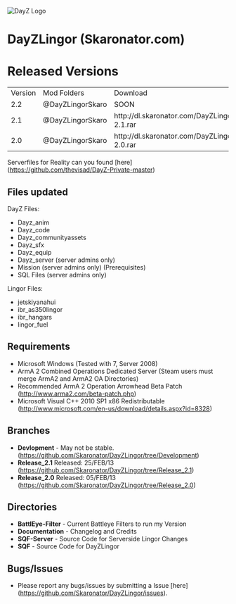 ![DayZ Logo](https://dl.dropbox.com/u/23896685/DayZLingor/dayzlingor.jpg)

DayZLingor (Skaronator.com)
==========

Released Versions
==================================
<table>
  <tr>
    <td>Version</td><td>Mod Folders</td><td>Download</td><td>Release</td>
  </tr>
  <tr>
    <td>2.2</td><td>@DayZLingorSkaro</td><td>SOON</td><td>SOON</td>
  </tr>
  <tr>
    <td>2.1</td><td>@DayZLingorSkaro</td><td>http://dl.skaronator.com/DayZLingorSkaro-2.1.rar</td><td>25/FEB/2013</td>
  </tr>
  <tr>
    <td>2.0</td><td>@DayZLingorSkaro</td><td>http://dl.skaronator.com/DayZLingorSkaro-2.0.rar</td><td>05/FEB/2013</td>
  </tr>
</table>

Serverfiles for Reality can you found [here] (https://github.com/thevisad/DayZ-Private-master) 

Files updated
------------
DayZ Files:
 - Dayz_anim
 - Dayz_code
 - Dayz_communityassets
 - Dayz_sfx
 - Dayz_equip
 - Dayz_server (server admins only)
 - Mission (server admins only) (Prerequisites)
 - SQL Files (server admins only)
 
Lingor Files:
 - jetskiyanahui
 - ibr_as350lingor
 - ibr_hangars
 - lingor_fuel

Requirements
------------

 - Microsoft Windows (Tested with 7, Server 2008)
 - ArmA 2 Combined Operations Dedicated Server (Steam users must merge ArmA2 and ArmA2 OA Directories)
 - Recommended ArmA 2 Operation Arrowhead Beta Patch (http://www.arma2.com/beta-patch.php)
 - Microsoft Visual C++ 2010 SP1 x86 Redistributable (http://www.microsoft.com/en-us/download/details.aspx?id=8328)
 
Branches
--------

- **Devlopment** - May not be stable. (https://github.com/Skaronator/DayZLingor/tree/Development)
- **Release_2.1** Released: 25/FEB/13 (https://github.com/Skaronator/DayZLingor/tree/Release_2.1)
- **Release_2.0** Released: 05/FEB/13 (https://github.com/Skaronator/DayZLingor/tree/Release_2.0)

Directories
-----------

 - **BattlEye-Filter** - Current Battleye Filters to run my Version
 - **Documentation** - Changelog and Credits
 - **SQF-Server** - Source Code for Serverside Lingor Changes
 - **SQF** - Source Code for DayZLingor

Bugs/Issues
-----------

- Please report any bugs/issues by submitting a Issue [here] (https://github.com/Skaronator/DayZLingor/issues).
